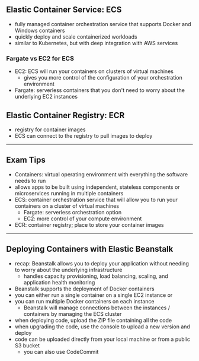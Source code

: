 ## Elastic Container Service: ECS
- fully managed container orchestration service that supports Docker and Windows containers
- quickly deploy and scale containerized workloads
- similar to Kubernetes, but with deep integration with AWS services

### Fargate vs EC2 for ECS
- EC2: ECS will run your containers on clusters of virtual machines
  - gives you more control of the configuration of your orchestration environment
- Fargate: serverless containers that you don't need to worry about the underlying EC2 instances

## Elastic Container Registry: ECR
- registry for container images
- ECS can connect to the registry to pull images to deploy

---
## Exam Tips
- Containers: virtual operating environment with everything the software needs to run
- allows apps to be built using independent, stateless components or microservices running in multiple containers 
- ECS: container orchestration service that will allow you to run your containers on a cluster of virtual machines
  - Fargate: serverless orchestration option
  - EC2: more control of your compute environment
- ECR: container registry; place to store your container images

---
## Deploying Containers with Elastic Beanstalk
- recap: Beanstalk allows you to deploy your application without needing to worry about the underlying infrastructure
  - handles capacity provisioning, load balancing, scaling, and application health monitoring
- Beanstalk supports the deployment of Docker containers
- you can either run a single container on a single EC2 instance or 
- you can run multiple Docker containers on each instance
  - Beanstalk will manage connections between the instances / containers by managing the ECS cluster
- when deploying code, upload the ZIP file containing all the code
- when upgrading the code, use the console to upload a new version and deploy
- code can be uploaded directly from your local machine or from a public S3 bucket
  - you can also use CodeCommit
